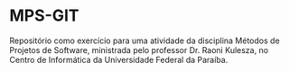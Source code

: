 # MPS-GIT
Repositório como exercício para uma atividade da disciplina Métodos de Projetos de Software, ministrada pelo professor Dr. Raoni Kulesza, no Centro de Informática da Universidade Federal da Paraíba.
